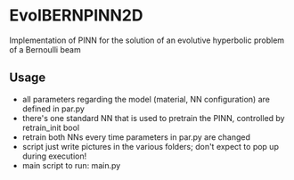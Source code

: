 # EvolBERNPINN2D
Implementation of PINN for the solution of an evolutive hyperbolic problem of a Bernoulli beam
## Usage
- all parameters regarding the model (material, NN configuration) are defined in par.py
- there's one standard NN that is used to pretrain the PINN, controlled by retrain_init bool
- retrain both NNs every time parameters in par.py are changed
- script just write pictures in the various folders; don't expect to pop up during execution!
- main script to run: main.py
